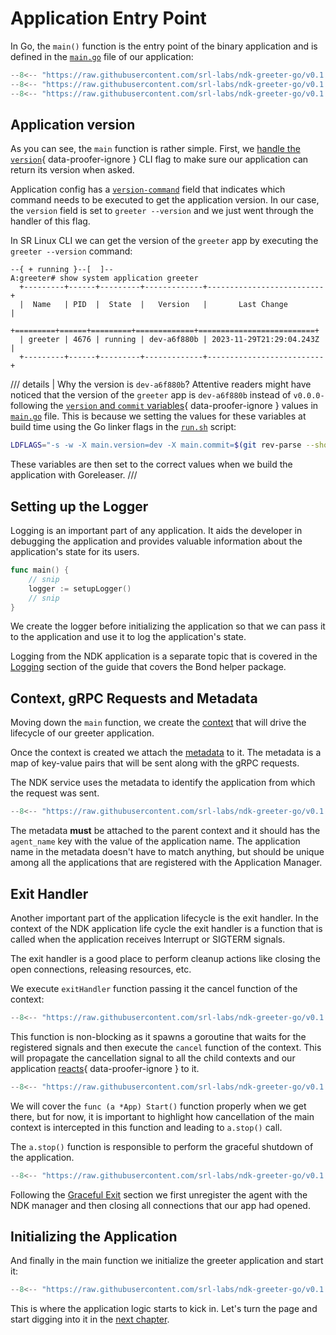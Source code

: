 # Application Entry Point

In Go, the `main()` function is the entry point of the binary application and is defined in the [`main.go`][main-go] file of our application:

```{.go linenums="1"}
--8<-- "https://raw.githubusercontent.com/srl-labs/ndk-greeter-go/v0.1.0/main.go:pkg-main"
--8<-- "https://raw.githubusercontent.com/srl-labs/ndk-greeter-go/v0.1.0/main.go:pkg-main-vars"
--8<-- "https://raw.githubusercontent.com/srl-labs/ndk-greeter-go/v0.1.0/main.go:main"
```

## Application version

As you can see, the `main` function is rather simple. First, we [handle the `version`](#__codelineno-0-9:16){ data-proofer-ignore } CLI flag to make sure our application can return its version when asked.

Application config has a [`version-command`](index.md#__codelineno-7-4) field that indicates which command needs to be executed to get the application version. In our case, the `version` field is set to `greeter --version` and we just went through the handler of this flag.

In SR Linux CLI we can get the version of the `greeter` app by executing the `greeter --version` command:

```srl
--{ + running }--[  ]--
A:greeter# show system application greeter
  +---------+------+---------+-------------+--------------------------+
  |  Name   | PID  |  State  |   Version   |       Last Change        |
  +=========+======+=========+=============+==========================+
  | greeter | 4676 | running | dev-a6f880b | 2023-11-29T21:29:04.243Z |
  +---------+------+---------+-------------+--------------------------+
```

/// details | Why the version is `dev-a6f880b`?
Attentive readers might have noticed that the version of the `greeter` app is `dev-a6f880b` instead of `v0.0.0-` following the [`version` and `commit` variables](#__codelineno-8-3:6){ data-proofer-ignore } values in [`main.go`][main-go] file. This is because we setting the values for these variables at build time using the Go linker flags in the [`run.sh`][runsh] script:

```bash
LDFLAGS="-s -w -X main.version=dev -X main.commit=$(git rev-parse --short HEAD)"
```

These variables are then set to the correct values when we build the application with Goreleaser.
///

## Setting up the Logger

Logging is an important part of any application. It aids the developer in debugging the application and provides valuable information about the application's state for its users.

```go
func main() {
    // snip
    logger := setupLogger()
    // snip
}
```

We create the logger before initializing the application so that we can pass it to the application and use it to log the application's state.

Logging from the NDK application is a separate topic that is covered in the [Logging](../with-bond/logging.md) section of the guide that covers the Bond helper package.

## Context, gRPC Requests and Metadata

Moving down the `main` function, we create the [context](https://www.ardanlabs.com/blog/2019/09/context-package-semantics-in-go.html) that will drive the lifecycle of our greeter application.

Once the context is created we attach the [metadata](https://grpc.io/docs/guides/metadata/) to it. The metadata is a map of key-value pairs that will be sent along with the gRPC requests.

The NDK service uses the metadata to identify the application from which the request was sent.

```go
--8<-- "https://raw.githubusercontent.com/srl-labs/ndk-greeter-go/v0.1.0/main.go:metadata"
```

The metadata **must** be attached to the parent context and it should has the `agent_name` key with the value of the application name. The application name in the metadata doesn't have to match anything, but should be unique among all the applications that are registered with the Application Manager.

## Exit Handler

Another important part of the application lifecycle is the exit handler. In the context of the NDK application life cycle the exit handler is a function that is called when the application receives Interrupt or SIGTERM signals.

The exit handler is a good place to perform cleanup actions like closing the open connections, releasing resources, etc.

We execute `exitHandler` function passing it the cancel function of the context:

```go linenums="1"
--8<-- "https://raw.githubusercontent.com/srl-labs/ndk-greeter-go/v0.1.0/main.go:exit-handler"
```

This function is non-blocking as it spawns a goroutine that waits for the registered signals and then execute the `cancel` function of the context. This will propagate the cancellation signal to all the child contexts and our application [reacts](#__codelineno-6-13:15){ data-proofer-ignore } to it.

```go linenums="1" hl_lines="19-21" title="greeter/app.go"
--8<-- "https://raw.githubusercontent.com/srl-labs/ndk-greeter-go/v0.1.0/greeter/app.go:app-start"
```

We will cover the `func (a *App) Start()` function properly when we get there, but for now, it is important to highlight how cancellation of the main context is intercepted in this function and leading to `a.stop()` call.

The `a.stop()` function is responsible to perform the graceful shutdown of the application.

```go linenums="1" title="greeter/app.go"
--8<-- "https://raw.githubusercontent.com/srl-labs/ndk-greeter-go/v0.1.0/greeter/app.go:app-stop"
```

Following the [Graceful Exit](../../../operations.md#exiting-gracefully) section we first unregister the agent with the NDK manager and then closing all connections that our app had opened.

## Initializing the Application

And finally in the main function we initialize the greeter application and start it:

```go title="main.go"
--8<-- "https://raw.githubusercontent.com/srl-labs/ndk-greeter-go/v0.1.0/main.go:main-init-app"
```

This is where the application logic starts to kick in. Let's turn the page and start digging into it in the [next chapter](app-instance.md).

[runsh]: https://github.com/srl-labs/ndk-greeter-go/blob/main/run.sh
[main-go]: https://github.com/srl-labs/ndk-greeter-go/blob/main/main.go
